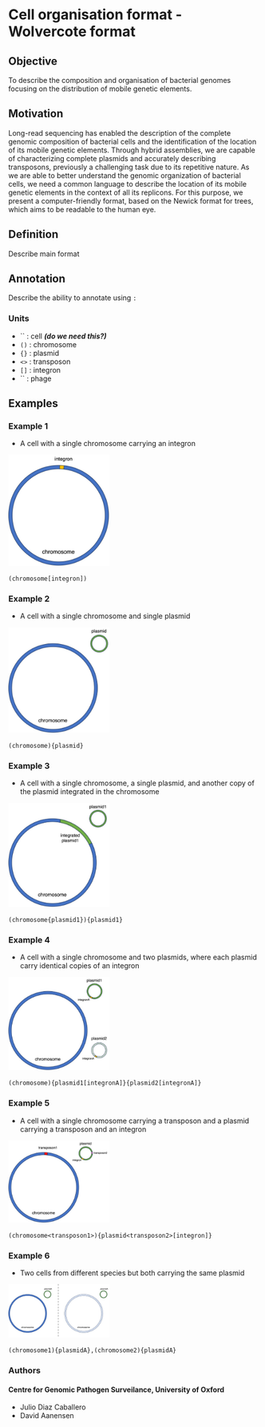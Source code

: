 # Cell organisation format - Wolvercote format

## Objective
To describe the composition and organisation of bacterial genomes focusing on the distribution of mobile genetic elements.

## Motivation
Long-read sequencing has enabled the description of the complete genomic composition of bacterial cells and the identification of the location of its mobile genetic elements. Through hybrid assemblies, we are capable of characterizing complete plasmids and accurately describing transposons, previously a challenging task due to its repetitive nature. As we are able to better understand the genomic organization of bacterial cells, we need a common language to describe the location of its mobile genetic elements in the context of all its replicons. For this purpose, we present a computer-friendly format, based on the Newick format for trees, which aims to be readable to the human eye.

## Definition

Describe main format

## Annotation

Describe the ability to annotate using `:`

### Units

* `` : cell ***(do we need this?)***
* `()` : chromosome
* `{}` : plasmid
* `<>` : transposon
* `[]` : integron
* `` : phage

## Examples

### Example 1

* A cell with a single chromosome carrying an integron

<img src="img/sample-1.png" alt="drawing" width="40%"/>

```
(chromosome[integron])
```

### Example 2

* A cell with a single chromosome and single plasmid

<img src="img/sample-2.png" alt="drawing" width="40%"/>

```
(chromosome){plasmid}
```

### Example 3

* A cell with a single chromosome, a single plasmid, and another copy of the plasmid integrated in the chromosome

<img src="img/sample-3.png" alt="drawing" width="40%"/>

```
(chromosome{plasmid1}){plasmid1}
```

### Example 4

* A cell with a single chromosome and two plasmids, where each plasmid carry identical copies of an integron

<img src="img/sample-4.png" alt="drawing" width="40%"/>

```
(chromosome){plasmid1[integronA]}{plasmid2[integronA]}
```

### Example 5

* A cell with a single chromosome carrying a transposon and a plasmid carrying a transposon and an integron

<img src="img/sample-5.png" alt="drawing" width="40%"/>

```
(chromosome<transposon1>){plasmid<transposon2>[integron]}
```

### Example 6

* Two cells from different species but both carrying the same plasmid

<img src="img/sample-6.png" alt="drawing" width="40%"/>

```
(chromosome1){plasmidA},(chromosome2){plasmidA}
```

### Authors

#### Centre for Genomic Pathogen Surveilance, University of Oxford
* Julio Diaz Caballero
* David Aanensen
